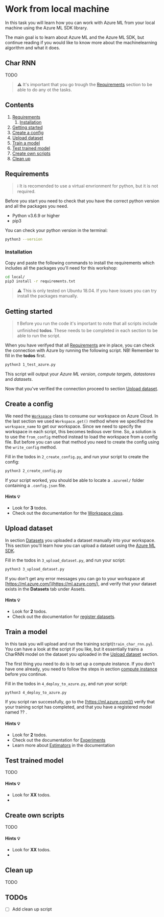 # Work from local machine
In this task you will learn how you can work with Azure ML from your local machine using the Azure ML SDK library.

The main goal is to learn about Azure ML and the Azure ML SDK, but continue reading if you would like to know more about the machinelearning algorithm and what it does.

## Char RNN
TODO

> :warning: It's important that you go trough the [Requirements](#requirements) section to be able to do any ot the tasks.

## Contents
1. [Requirements](#requirements)
    1. [Installation](#installation)
2. [Getting started](#getting-started)
3. [Create a config](#create-a-config)
4. [Upload dataset](#upload-dataset)
5. [Train a model](#train-a-model)
6. [Test trained model](#test-trained-model)
7. [Create own scripts](#create-own-scripts)
8. [Clean up](#clean-up)

## Requirements
> :information_source: It is recomended to use a virtual envrionment for python, but it is not required.

Before you start you need to check that you have the correct python version and all the packages you need.  
* Python v3.6.9 or higher
* pip3

You can check your python version in the terminal:  
```sh
python3 --version
```

### Installation
Copy and paste the following commands to install the requirements which includes all the packages you'll need for this workshop:  
```sh
cd local/
pip3 install -r requirements.txt
```

> :warning: This is only tested on Ubuntu 18.04. If you have issues you can try install the packages manually.

## Getting started
> :exclamation: Before you run the code it's important to note that all scripts include unfinished **todos**. These needs to be completed in each section to be able to run the script.

When you have verifyed that all [Requirements](#requirements) are in place, you can check the connection with Azure by running the following script. NB! Remember to fill in the **todos** first.   
```sh
python3 1_test_azure.py
```
This script will output your *Azure ML version*, *compute targets*, *datastores* and *datasets*.

Now that you've verified the connection proceed to section [Upload dataset](#upload-dataset).

## Create a config
We need the [`Workspace`](https://docs.microsoft.com/en-us/python/api/overview/azure/ml/?view=azure-ml-py#workspace) class to consume our workspace on Azure Cloud. In the last section we used `Workspace.get()` method where we specified the `workspace_name` to get our workspace. Since we need to specify the workspace in each script, this becomes tedious over time. 
So, a solution is to use the `from_config` method instead to load the workspace from a config file. But before you can use that method you need to create the config using the `write_config` method.

Fill in the todos in `2_create_config.py`, and run your script to create the config:
```sh
python3 2_create_config.py
```

If your script worked, you should be able to locate a `.azureml/` folder containing a `.config.json` file.

#### Hints :bulb:
- Look for **3** todos.
- Check out the documentation for the [Workspace class](https://docs.microsoft.com/en-us/python/api/overview/azure/ml/?view=azure-ml-py#workspace). 


## Upload dataset
In section [Datasets](https://github.com/claesgill/azure_ml_workshop#datasets) you uploaded a dataset manually into your workspace. This section you'll learn how  you can upload a dataset using the [Azure ML SDK](https://docs.microsoft.com/en-us/python/api/overview/azure/ml/?view=azure-ml-py). 

Fill in the todos in `3_upload_dataset.py`, and run your script:
```sh
python3 3_upload_dataset.py
```

If you don't get any error messages you can go to your workspace at [https://ml.azure.com/](https://ml.azure.com/), and verify that your dataset exists in the **Datasets** tab under Assets.

#### Hints :bulb:
- Look for **2** todos.
- Check out the documentation for [register datasets](https://docs.microsoft.com/en-us/azure/machine-learning/how-to-create-register-datasets#register-datasets).

## Train a model
In this task you will upload and run the training script(`train_char_rnn.py`). You can have a look at the script if you like, but it essentially trains a CharRNN model on the dataset you uploaded in the [Upload dataset](#upload-dataset) section.

The first thing you need to do is to set up a compute instance. If you don't have one already, you need to follow the steps in section [compute instance](https://github.com/claesgill/azure_ml_workshop/tree/issue_8_new_tasks#compute-instance) before you continue.

Fill in the todos in `4_deploy_to_azure.py`, and run your script:
```sh
python3 4_deploy_to_azure.py
```

If you script ran successfully, go to the [https://ml.azure.com]() verify that your training script has completed, and that you have a registered model named ?? .

#### Hints :bulb:
- Look for **2** todos.
- Check out the documentation for [Experiments](https://docs.microsoft.com/en-us/python/api/azureml-core/azureml.core.experiment.experiment?view=azure-ml-py)
- Learn more about [Estimators](https://docs.microsoft.com/en-us/python/api/azureml-train-core/azureml.train.estimator.estimator?view=azure-ml-py) in the documentation

## Test trained model

TODO

#### Hints :bulb:
- Look for **XX** todos.
- 

## Create own scripts

TODO

#### Hints :bulb:
- Look for **XX** todos.
- 

## Clean up
TODO

## TODOs
- [ ] Add clean up script